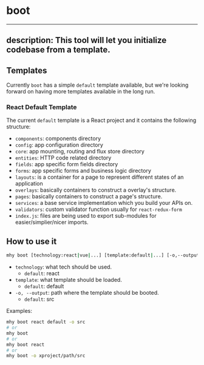 # boot
---
description: This tool will let you initialize codebase from a template.
---

## Templates

Currently `boot` has a simple `default` template available, but we're looking forward on having more templates available in the long run.

### React Default Template

The current `default` template is a React project and it contains the following structure:

* `components`: components directory
* `config`: app configuration directory
* `core`: app mounting, routing and flux store directory
* `entities`: HTTP code related directory
* `fields`: app specific form fields directory
* `forms`: app specific forms and business logic directory
* `layouts`: is a container for a page to represent different states of an application
* `overlays`: basically containers to construct a overlay's structure.
* `pages`: basically containers to construct a page's structure.
* `services`: a base service implementation which you build your APIs on.
* `validators`: custom validator function usually for `react-redux-form`
* `index.js`: files are being used to export sub-modules for easier/simplier/nicer imports.

## How to use it

```bash
mhy boot [technology:react|vue|...] [template:default|...] [-o,--output: output path]
```

* `technology`: what tech should be used.
  * `default`: react
* `template`: what template should be loaded.
  * `default`: default
* `-o, --output`: path where the template should be booted.
  * `default`: src

Examples:

```bash
mhy boot react default -o src
# or
mhy boot
# or
mhy boot react
# or
mhy boot -o xproject/path/src
```

